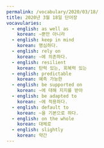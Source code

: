 ```yaml
---
permalink: /vocabulary/2020/03/18/
title: 2020년 3월 18일 단어장
vocavularies:
  - english: as well as
    korean: ~뿐만 아니라
  - english: keep in mind
    korean: 명심하다.
  - english: rely on
    korean: ~에 의존하다.
  - english: resilient
    korean: 탄력 있는, 회복력 있는
  - english: predictable
    korean: 예측 가능한
  - english: be supported on
    korean: ~에 대해 지지를 받아
  - english: be adapted to
    korean: ~에 적용하다.
  - english: default to
    korean: ~을 기본으로 하다.
  - english: on the whole
    korean: 대체로
  - english: slightly
    korean: 약간
---
```


